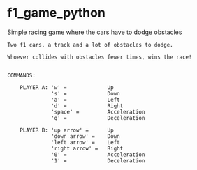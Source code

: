 # f1_game_python
Simple racing game where the cars have to dodge obstacles

    Two f1 cars, a track and a lot of obstacles to dodge.
    
    Whoever collides with obstacles fewer times, wins the race!


    COMMANDS:
        
        PLAYER A: 'w' =             Up
                  's' =             Down
                  'a' =             Left
                  'd' =             Right
                  'space' =         Acceleration
                  'q' =             Deceleration
             
        PLAYER B: 'up arrow' =      Up
                  'down arrow' =    Down
                  'left arrow' =    Left
                  'right arrow' =   Right
                  '0' =             Acceleration
                  '1' =             Deceleration
